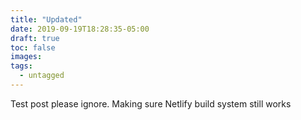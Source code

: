 ```yaml
---
title: "Updated"
date: 2019-09-19T18:28:35-05:00
draft: true
toc: false
images:
tags: 
  - untagged
---
```


Test post please ignore. Making sure Netlify build system still works
